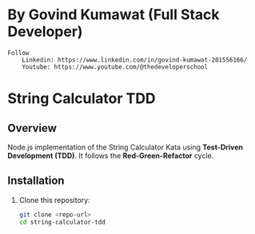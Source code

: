 # By Govind Kumawat (Full Stack Developer) 
    Follow 
        Linkedin: https://www.linkedin.com/in/govind-kumawat-201556166/
        Youtube: https://www.youtube.com/@thedeveloperschool

# String Calculator TDD

## Overview
Node.js implementation of the String Calculator Kata using **Test-Driven Development (TDD)**. It follows the **Red-Green-Refactor** cycle.

## Installation
1. Clone this repository:
   ```bash
   git clone <repo-url>
   cd string-calculator-tdd